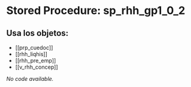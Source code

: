 # Stored Procedure: sp_rhh_gp1_0_2

## Usa los objetos:
- [[prp_cuedoc]]
- [[rhh_liqhis]]
- [[rhh_pre_emp]]
- [[v_rhh_concep]]

*No code available.*
